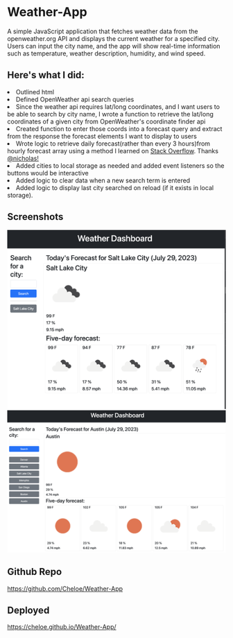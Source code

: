 # Weather-App
A simple JavaScript application that fetches weather data from the openweather.org API and displays the current weather for a specified city. Users can input the city name, and the app will show real-time information such as temperature, weather description, humidity, and wind speed.

## Here's what I did: 

<li> Outlined html
<li> Defined OpenWeather api search queries
<li> Since the weather api requires lat/long coordinates, and I want users to be able to search by city name, I wrote a function to retrieve the lat/long coordinates of a given city from OpenWeather's coordinate finder api
<li> Created function to enter those coords into a forecast query and extract from the response the forecast elements I want to display to users
<li> Wrote logic to retrieve daily forecast(rather than every 3 hours)from hourly forecast array using a method I learned on <a href='https://stackoverflow.com/a/33483070'>Stack Overflow</a>. Thanks <a href='https://stackoverflow.com/users/586181/nicholas'>@nicholas!</a>
<li> Added cities to local storage as needed and added event listeners so the buttons would be interactive
<li> Added logic to clear data when a new search term is entered
<li> Added logic to display last city searched on reload (if it exists in local storage).

## Screenshots

![Initial State](./assets/images/Initial-State.png)
![Multiple Cities](./assets/images/Multiple-Cities.png)

## Github Repo

https://github.com/Cheloe/Weather-App

## Deployed
https://cheloe.github.io/Weather-App/